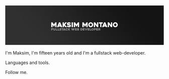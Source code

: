 [![Header](https://github.com/maksim-montano/maksim-montano/blob/main/assets/test.jpg)](https://www.instagram.com/kobozev._maksim/)

I'm Maksim, I'm fifteen years old and I'm a fullstack web-developer.

Languages and tools.

Follow me.